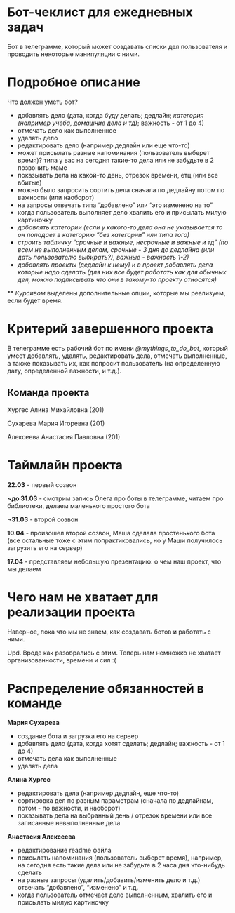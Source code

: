 # Бот-чеклист для ежедневных задач
Бот в телеграмме, который может создавать списки дел пользователя и проводить некоторые манипуляции с ними.
# Подробное описание
Что должен уметь бот?
- добавлять дело (дата, когда буду делать; дедлайн; *категория (например учеба, домашние дела и тд)*; важность - от 1 до 4)
- отмечать дело как выполненное
- удалять дело
- редактировать дело (например дедлайн или еще что-то)
- может присылать разные напоминания (пользователь выберет время)? типа у вас на сегодня такие-то дела или не забудьте в 2 позвонить маме
- показывать дела на какой-то день, отрезок времени, етц (или все вбитые)
- можно было запросить сортить дела сначала по дедлайну потом по важности (или наоборот)
- на запросы отвечать типа “добавлено” или “это изменено на то”
- когда пользователь выполняет дело хвалить его и присылать милую картиночку
- *добавлять категории (если у какого-то дела она не указывается то он попадает в категорию “без категории” или типа того)*
- *строить табличку “срочные и важные, несрочные и важные и тд” (по всем не выполненным делам, срочные - 3 дня до дедлайна (или дать пользователю выбирать?), важные - важность 1-2)*
- *добавлять проекты (дедлайн к нему) и в проект добавлять дела которые надо сделать (для них все будет работать как для обычных дел, можно подписывать что они в такому-то проекту относятся)*  

** *Курсивом* выделены дополнительные опции, которые мы реализуем, если будет время.

# Критерий завершенного проекта
В телеграмме есть рабочий бот по имени *@mythings_to_do_bot*, который умеет добавлять, удалять, редактировать дела, отмечать выполненные, а также показывать их, как попросит пользователь (на определенную дату, определенной важности, и т.д.).
## Команда проекта
Хургес Алина Михайловна (201)  

Сухарева Мария Игоревна (201)  

Алексеева Анастасия Павловна (201)
# Таймлайн проекта
**22.03** - первый созвон  

**~до 31.03** - смотрим запись Олега про боты в телеграмме, читаем про библиотеки, делаем маленького простого бота  

**~31.03** - второй созвон

**10.04** - произошел второй созвон, Маша сделала простенького бота (все остальные тоже с этим попрактиковались, но у Маши получилось загрузить его на сервер)

**17.04** - представляем небольшую презентацию: о чем наш проект, что мы делаем
# Чего нам не хватает для реализации проекта
Наверное, пока что мы не знаем, как создавать ботов и работать с ними.

Upd. Вроде как разобрались с этим. Теперь нам немножко не хватает организованности, времени и сил :(
# Распределение обязанностей в команде
**Мария Сухарева**
- создание бота и загрузка его на сервер
- добавлять дело (дата, когда хотят сделать; дедлайн; важность - от 1 до 4)
- отмечать дела как выполненные
- удалять дела

**Алина Хургес**
- редактировать дела (например дедлайн, еще что-то)
- сортировка дел по разным параметрам (сначала по дедлайнам, потом - по важности, и наоборот)
- показывать дела на выбранный день / отрезок времени или все записанные невыполненные дела

**Анастасия Алексеева**
- редактирование readme файла
- присылать напоминания (пользователь выберет время), например, на сегодня есть такие дела или не забудьте в 2 часа дня что-нибудь сделать
- на разные запросы (удалить/добавить/изменить дело и т.д.) отвечать “добавлено”, “изменено” и т.д.
- когда пользователь отмечает дело выполненным, хвалить его и присылать милую картиночку
